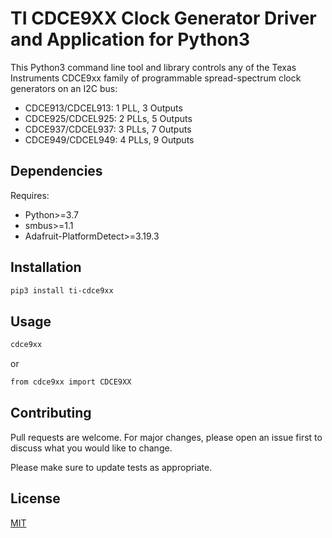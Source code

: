 # TI CDCE9XX Clock Generator Driver and Application for Python3

This Python3 command line tool and library controls any of the Texas Instruments
CDCE9xx family of programmable spread-spectrum clock generators on an I2C bus:
* CDCE913/CDCEL913: 1 PLL, 3 Outputs
* CDCE925/CDCEL925: 2 PLLs, 5 Outputs
* CDCE937/CDCEL937: 3 PLLs, 7 Outputs
* CDCE949/CDCEL949: 4 PLLs, 9 Outputs

## Dependencies
Requires:
* Python>=3.7
* smbus>=1.1
* Adafruit-PlatformDetect>=3.19.3

## Installation
```bash
pip3 install ti-cdce9xx
```

## Usage
```bash
cdce9xx
```
or
```bash
from cdce9xx import CDCE9XX
```

## Contributing
Pull requests are welcome. For major changes, please open an issue first to discuss
what you would like to change.

Please make sure to update tests as appropriate.

## License
[MIT](https://choosealicense.com/licenses/mit/)
